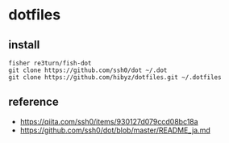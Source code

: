 # dotfiles

## install
```
fisher re3turn/fish-dot
git clone https://github.com/ssh0/dot ~/.dot
git clone https://github.com/hibyz/dotfiles.git ~/.dotfiles
```

## reference
* https://qiita.com/ssh0/items/930127d079ccd08bc18a
* https://github.com/ssh0/dot/blob/master/README_ja.md

